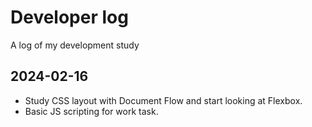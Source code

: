 # Developer log

A log of my development study

## 2024-02-16

- Study CSS layout with Document Flow and start looking at Flexbox.
- Basic JS scripting for work task.
